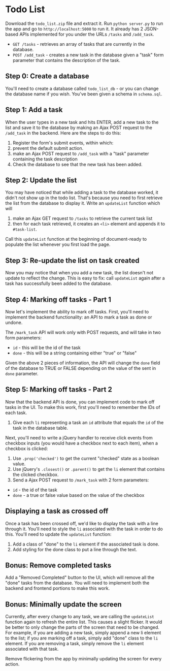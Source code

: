 # Todo List

Download the `todo_list.zip` file and extract it. Run `python server.py` to run the app and go to `http://localhost:5000` to run it. It already has 2 JSON-based APIs implemented for you under the URLs `/tasks` and `/add_task`.

* `GET /tasks` - retrieves an array of tasks that are currently in the database.
* `POST /add_task` - creates a new task in the database given a "task" form parameter that contains the description of the task.

## Step 0: Create a database

You'll need to create a database called `todo_list_db` - or you can change the database name if you wish. You've been given a schema in `schema.sql`.

## Step 1: Add a task

When the user types in a new task and hits ENTER, add a new task to the list and save it to the database by making an Ajax POST request to the `/add_task` in the backend. Here are the steps to do this:

1. Register the form's submit events, within which:
  1. prevent the default submit action.
  2. make an Ajax POST request to `/add_task` with a "task" parameter containing the task description
  3. Check the database to see that the new task has been added.

## Step 2: Update the list

You may have noticed that while adding a task to the database worked, it didn't not show up in the todo list. That's because you need to first retrieve the list from the database to display it. Write an `updateList` function which will

1. make an Ajax GET request to `/tasks` to retrieve the current task list
2. then for each task retrieved, it creates an `<li>` element and appends it to `#task-list`.

Call this `updateList` function at the beginning of document-ready to populate the list whenever you first load the page.

## Step 3: Re-update the list on task created

Now you may notice that when you add a new task, the list doesn't not update to reflect the change. This is easy to fix: call `updateList` again after a task has successfully been added to the database.

## Step 4: Marking off tasks - Part 1

Now let's implement the ability to mark off tasks. First, you'll need to implement the backend functionality: an API to mark a task as done or undone.

The `/mark_task` API will work only with POST requests, and will take in two form parameters:

* `id` - this will be the id of the task
* `done` - this will be a string containing either "true" or "false"

Given the above 2 pieces of information, the API will change the `done` field of the database to TRUE or FALSE depending on the value of the sent in `done` parameter.

## Step 5: Marking off tasks - Part 2

Now that the backend API is done, you can implement code to mark off tasks in the UI. To make this work, first you'll need to remember the IDs of each task.

1. Give each `li` representing a task an `id` attribute that equals the `id` of the task in the database table.

Next, you'll need to write a jQuery handler to receive click events from checkbox inputs (you would have a checkbox next to each item), when a checkbox is clicked:

1. Use `.prop('checked')` to get the current "checked" state as a boolean value.
2. Use jQuery's `.closest()` or `.parent()` to get the `li` element that contains the clicked checkbox.
3. Send a Ajax POST request to `/mark_task` with 2 form parameters:
  * `id` - the id of the task
  * `done` - a true or false value based on the value of the checkbox

## Displaying a task as crossed off

Once a task has been crossed off, we'd like to display the task with a line through it. You'll need to style the `li` associated with the task in order to do this. You'll need to update the `updateList` function:

1. Add a class of "done" to the `li` element if the associated task is done.
2. Add styling for the done class to put a line through the text.

## Bonus: Remove completed tasks

Add a "Removed Completed" button to the UI, which will remove all the "done" tasks from the database. You will need to implement both the backend and frontend portions to make this work.

## Bonus: Minimally update the screen

Currently, after every change to any task, we are calling the `updateList` function again to refresh the entire list. This causes a slight flicker. It would be better to only change the parts of the screen that need to be changed. For example, if you are adding a new task, simply append a new li element to the list; if you are marking off a task, simply add "done" class to the `li` element. If you are removing a task, simply remove the `li` element associated with that task.

Remove flickering from the app by minimally updating the screen for every action.
